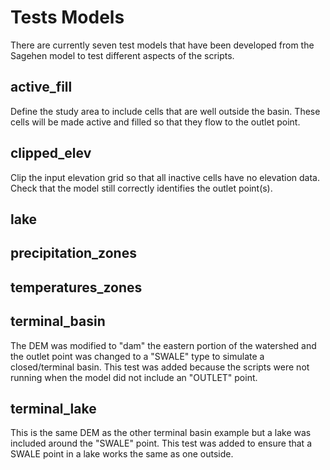 # Tests Models

There are currently seven test models that have been developed from the Sagehen model to test different aspects of the scripts.

## active_fill

Define the study area to include cells that are well outside the basin.
These cells will be made active and filled so that they flow to the outlet point.

## clipped_elev

Clip the input elevation grid so that all inactive cells have no elevation data.
Check that the model still correctly identifies the outlet point(s).

## lake

## precipitation_zones

## temperatures_zones

## terminal_basin
The DEM was modified to "dam" the eastern portion of the watershed and the outlet point was changed to a "SWALE" type to simulate a closed/terminal basin. This test was added because the scripts were not running when the model did not include an "OUTLET" point.

## terminal_lake
This is the same DEM as the other terminal basin example but a lake was included around the "SWALE" point. This test was added to ensure that a SWALE point in a lake works the same as one outside.